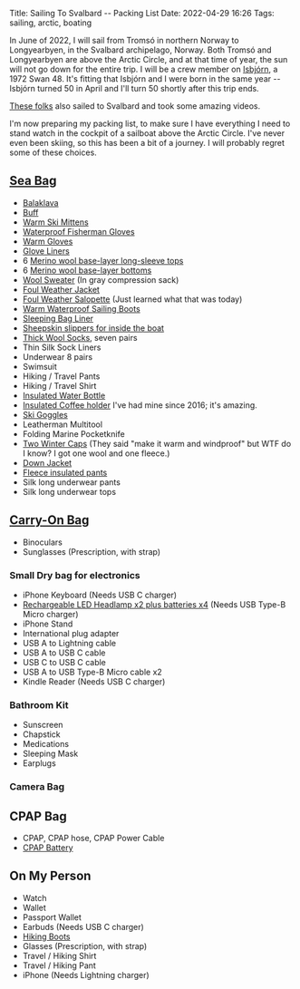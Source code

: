 Title: Sailing To Svalbard -- Packing List
Date: 2022-04-29 16:26
Tags: sailing, arctic, boating

In June of 2022, I will sail from Tromsó in northern Norway to Longyearbyen, in the Svalbard archipelago, Norway. Both Tromsó and Longyearbyen are above the Arctic Circle, and at that time of year, the sun will not go down for the entire trip. I will be a crew member on [Isbjórn](https://www.59-north.com/isbjorn), a 1972 Swan 48. It's fitting that Isbjórn and I were born in the same year -- Isbjórn turned 50 in April and I'll turn 50 shortly after this trip ends.

[These folks](https://www.youtube.com/watch?v=q02qk_LpoOA) also sailed to Svalbard and took some amazing videos.

I'm now preparing my packing list, to make sure I have everything I need to stand watch in the cockpit of a sailboat above the Arctic Circle. I've never even been skiing, so this has been a bit of a journey. I will probably regret some of these choices.

## [Sea Bag](https://www.amazon.com/gp/product/B08PF4LKFK)

* [Balaklava](https://www.hellyhansen.com/en_us/hh-lifa-merino-balaclava-68083)
* [Buff](https://www.hellyhansen.com/en_us/polartec-neck-67921)
* [Warm Ski Mittens](https://www.rei.com/product/137833/hestra-gloves-army-leather-extreme-mittens)
* [Waterproof Fisherman Gloves](https://www.palmflex.com/showa-atlas-465-double-dipped-pvc-gloves-with-removable-liner.html?category_id=1841)
* [Warm Gloves](https://www.rei.com/product/197013/auclair-panorama-soft-shell-gloves-mens)
* [Glove Liners](https://www.rei.com/product/191835/smartwool-liner-gloves)
* 6 [Merino wool base-layer long-sleeve tops](https://www.hellyhansen.com/en_us/lifa-merino-midweight-crew-49364)
* 6 [Merino wool base-layer bottoms](https://www.hellyhansen.com/en_us/lifa-merino-midweight-pant-49366)
* [Wool Sweater](https://www.rei.com/product/123756/fjallraven-lada-sweater-mens) (In gray compression sack)
* [Foul Weather Jacket](https://www.hellyhansen.com/en_us/aegir-race-jacket-33869?color=301324&qu=MEN%27S+ÆGIR+RACE+SAILING+JACKET&ct=autosuggest_top_product)
* [Foul Weather Salopette](https://www.hellyhansen.com/en_us/aegir-race-salopette-33871) (Just learned what that was today)
* [Warm Waterproof Sailing Boots](https://www.dubarry.com/Women/Footwear/Sailing-Boots/Ultima-ExtraFit-Sailing-Boot-Black?number=38590142)
* [Sleeping Bag Liner](https://www.rei.com/product/867059/sea-to-summit-adaptor-coolmax-traveller-sleeping-bag-liner-with-insect-shield)
* [Sheepskin slippers for inside the boat](https://www.llbean.com/llb/shop/65637)
* [Thick Wool Socks](https://www.amazon.com/Darn-Tough-Merino-Cushion-Black/dp/B000XFZXYK), seven pairs
* Thin Silk Sock Liners
* Underwear 8 pairs
* Swimsuit
* Hiking / Travel Pants
* Hiking / Travel Shirt
* [Insulated Water Bottle](https://www.amazon.com/Hydro-Flask-Mouth-Water-Bottle/dp/B09BZ6HQ96)
* [Insulated Coffee holder](https://www.amazon.com/dp/B074T6Z9T6/) I've had mine since 2016; it's amazing.
* [Ski Goggles](https://www.rei.com/product/122149/smith-knowledge-otg-snow-goggles)
* Leatherman Multitool
* Folding Marine Pocketknife
* [Two Winter Caps](https://www.rei.com/b/mountain-hardwear/c/mens-winter-hats) (They said "make it warm and windproof" but WTF do I know? I got one wool and one fleece.)
* [Down Jacket](https://www.hellyhansen.com/en_us/verglas-hooded-down-insulator-63005)
* [Fleece insulated pants](https://www.hellyhansen.com/en_us/daybreaker-fleece-pant-51742?color=290002&qu=DAYBREAKER+FLEECE+PANTS&ct=autosuggest_top_product)
* Silk long underwear pants
* Silk long underwear tops

## [Carry-On Bag](https://www.rei.com/product/168622/cotopaxi-allpa-35-l-travel-pack)

* Binoculars
* Sunglasses (Prescription, with strap)

### Small Dry bag for electronics

* iPhone Keyboard (Needs USB C charger)
* [Rechargeable LED Headlamp x2 plus batteries x4](https://www.amazon.com/gp/product/B07RNMQC9Y/) (Needs USB Type-B Micro charger)
* iPhone Stand
* International plug adapter
* USB A to Lightning cable
* USB A to USB C cable
* USB C to USB C cable
* USB A to USB Type-B Micro cable x2
* Kindle Reader (Needs USB C charger)

### Bathroom Kit

* Sunscreen
* Chapstick
* Medications
* Sleeping Mask
* Earplugs

### Camera Bag

## CPAP Bag

* CPAP, CPAP hose, CPAP Power Cable
* [CPAP Battery](https://www.amazon.com/Freedom-Battery-Power-Compatible-AirSense/dp/B08FBHSBPF)

## On My Person

* Watch
* Wallet
* Passport Wallet
* Earbuds (Needs USB C charger)
* [Hiking Boots](https://www.amazon.com/gp/product/B089FCX1V8)
* Glasses (Prescription, with strap)
* Travel / Hiking Shirt
* Travel / Hiking Pant
* iPhone (Needs Lightning charger)
